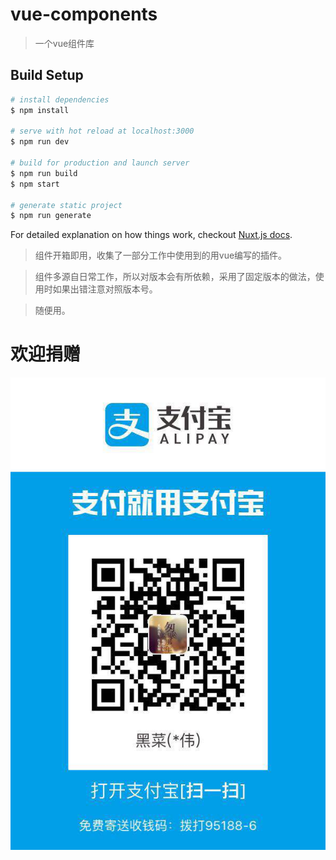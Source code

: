 # vue-components

> 一个vue组件库

## Build Setup

``` bash
# install dependencies
$ npm install

# serve with hot reload at localhost:3000
$ npm run dev

# build for production and launch server
$ npm run build
$ npm start

# generate static project
$ npm run generate
```

For detailed explanation on how things work, checkout [Nuxt.js docs](https://nuxtjs.org).

> 组件开箱即用，收集了一部分工作中使用到的用vue编写的插件。

> 组件多源自日常工作，所以对版本会有所依赖，采用了固定版本的做法，使用时如果出错注意对照版本号。

> 随便用。

# 欢迎捐赠

![二维码](/static/pay.jpg)

